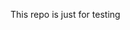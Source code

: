 <img src="https://travis-ci.org/eralha/testing-travis.svg?branch=master" alt="" />

This repo is just for testing